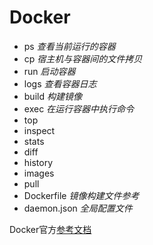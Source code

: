 # Docker

- ps *查看当前运行的容器*
- cp *宿主机与容器间的文件拷贝*
- run *启动容器*
- logs *查看容器日志*
- build *构建镜像*
- exec *在运行容器中执行命令*
- top
- inspect
- stats
- diff
- history
- images
- pull
- Dockerfile *镜像构建文件参考*
- daemon.json *全局配置文件*

Docker官方[参考文档](https://docs.docker.com/reference)